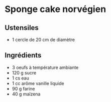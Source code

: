 # Sponge cake norvégien

## Ustensiles

* 1 cercle de 20 cm de diamètre

## Ingrédients

* 3 oeufs à température ambiante
* 120 g sucre
* 1 cs eau
* 1 cc arôme vanille liquide
* 90 g farine
* 40 g maïzena
